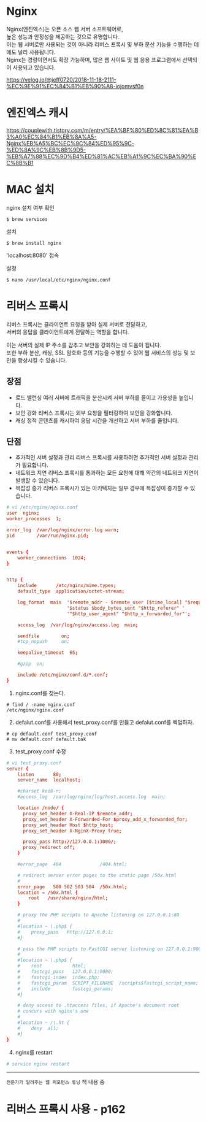 # Nginx

Nginx(엔진엑스)는 오픈 소스 웹 서버 소프트웨어로,  
높은 성능과 안정성을 제공하는 것으로 유명합니다.  
이는 웹 서버로만 사용되는 것이 아니라 리버스 프록시 및 부하 분산 기능을 수행하는 데에도 널리 사용됩니다.  
Nginx는 경량이면서도 확장 가능하며, 많은 웹 사이트 및 웹 응용 프로그램에서 선택되어 사용되고 있습니다.

https://velog.io/@jeff0720/2018-11-18-2111-%EC%9E%91%EC%84%B1%EB%90%A8-iojomvsf0n

# 엔진엑스 캐시

https://couplewith.tistory.com/m/entry/%EA%BF%80%ED%8C%81%EA%B3%A0%EC%84%B1%EB%8A%A5-Nginx%EB%A5%BC%EC%9C%84%ED%95%9C-%ED%8A%9C%EB%8B%9D5-%EB%A7%88%EC%9D%B4%ED%81%AC%EB%A1%9C%EC%BA%90%EC%8B%B1

# MAC 설치

nginx 설치 여부 확인

```
$ brew services
```

설치

```
$ brew install nginx
```

'localhost:8080' 접속

설정

```
$ nano /usr/local/etc/nginx/nginx.conf
```

# 리버스 프록시

리버스 프록시는 클라이언트 요청을 받아 실제 서버로 전달하고,  
서버의 응답을 클라이언트에게 전달하는 역할을 합니다.

이는 서버의 실제 IP 주소를 감추고 보안을 강화하는 데 도움이 됩니다.  
또한 부하 분산, 캐싱, SSL 암호화 등의 기능을 수행할 수 있어 웹 서비스의 성능 및 보안을 향상시킬 수 있습니다.

## 장점

- 로드 밸런싱
  여러 서버에 트래픽을 분산시켜 서버 부하를 줄이고 가용성을 높입니다.
- 보안 강화
  리버스 프록시는 외부 요청을 필터링하여 보안을 강화합니다.
- 캐싱
  정적 콘텐츠를 캐시하여 응답 시간을 개선하고 서버 부하를 줄입니다.

## 단점

- 추가적인 서버 설정과 관리
  리버스 프록시를 사용하려면 추가적인 서버 설정과 관리가 필요합니다.
- 네트워크 지연
  리버스 프록시를 통과하는 모든 요청에 대해 약간의 네트워크 지연이 발생할 수 있습니다.
- 복잡성 증가
  리버스 프록시가 있는 아키텍처는 일부 경우에 복잡성이 증가할 수 있습니다.

```conf
# vi /etc/nginx/nginx.conf
user  nginx;
worker_processes  1;

error_log  /var/log/nginx/error.log warn;
pid        /var/run/nginx.pid;


events {
    worker_connections  1024;
}


http {
    include       /etc/nginx/mime.types;
    default_type  application/octet-stream;

    log_format  main  '$remote_addr - $remote_user [$time_local] "$request" '
                      '$status $body_bytes_sent "$http_referer" '
                      '"$http_user_agent" "$http_x_forwarded_for"';

    access_log  /var/log/nginx/access.log  main;

    sendfile        on;
    #tcp_nopush     on;

    keepalive_timeout  65;

    #gzip  on;

    include /etc/nginx/conf.d/*.conf;
}
```

1. nginx.conf를 찾는다.

```
# find / -name nginx.conf
/etc/nginx/nginx.conf
```

2. defalut.conf를 사용해서 test_proxy.conf를 만들고 defalut.conf를 벡업하자.

```
# cp default.conf test_proxy.conf
# mv default.conf default.bak
```

3. test_proxy.conf 수정

```conf
# vi test_proxy.conf
server {
    listen       80;
    server_name  localhost;

    #charset koi8-r;
    #access_log  /var/log/nginx/log/host.access.log  main;

    location /node/ {
      proxy_set_header X-Real-IP $remote_addr;
      proxy_set_header X-Forwarded-For $proxy_add_x_forwarded_for;
      proxy_set_header Host $http_host;
      proxy_set_header X-NginX-Proxy true;

      proxy_pass http://127.0.0.1:3000/;
      proxy_redirect off;
    }

    #error_page  404              /404.html;

    # redirect server error pages to the static page /50x.html
    #
    error_page   500 502 503 504  /50x.html;
    location = /50x.html {
        root   /usr/share/nginx/html;
    }

    # proxy the PHP scripts to Apache listening on 127.0.0.1:80
    #
    #location ~ \.php$ {
    #    proxy_pass   http://127.0.0.1;
    #}

    # pass the PHP scripts to FastCGI server listening on 127.0.0.1:9000
    #
    #location ~ \.php$ {
    #    root           html;
    #    fastcgi_pass   127.0.0.1:9000;
    #    fastcgi_index  index.php;
    #    fastcgi_param  SCRIPT_FILENAME  /scripts$fastcgi_script_name;
    #    include        fastcgi_params;
    #}

    # deny access to .htaccess files, if Apache's document root
    # concurs with nginx's one
    #
    #location ~ /\.ht {
    #    deny  all;
    #}
}
```

4. nginx를 restart

```conf
# service nginx restart
```

---

`전문가가 알려주는 웹 퍼포먼스 튜닝` 책 내용 중

# 리버스 프록시 사용 - p162
